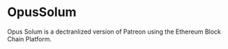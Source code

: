 # OpusSolum
Opus Solum is a dectranlized version of Patreon using the Ethereum Block Chain Platform.
